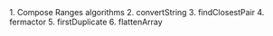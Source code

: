 <div>
    1. Compose Ranges algorithms
    2. convertString
    3. findClosestPair
    4. fermactor
    5. firstDuplicate
    6. flattenArray
</div>
